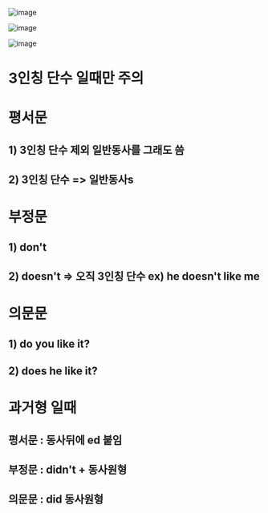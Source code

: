 ![image](https://user-images.githubusercontent.com/73323188/136760370-021ed765-6fdf-46ce-b261-115453602f5f.png)


![image](https://user-images.githubusercontent.com/73323188/136759712-8ca93eaa-f6b6-4a42-8907-a801470d8c1c.png)

![image](https://user-images.githubusercontent.com/73323188/136760118-238c5b53-0055-470c-ae76-933d58db4b2c.png)

# 3인칭 단수 일때만 주의

# 평서문 
## 1) 3인칭 단수 제외 일반동사를 그래도 씀
## 2) 3인칭 단수 => 일반동사s



# 부정문
## 1) don't
## 2) doesn't => 오직 3인칭 단수 ex) he doesn't like me

# 의문문
## 1) do you like it? 
## 2) does he like it?

# 과거형 일때

## 평서문 : 동사뒤에 ed 붙임

## 부정문 : didn't + 동사원형

## 의문문 : did  동사원형



